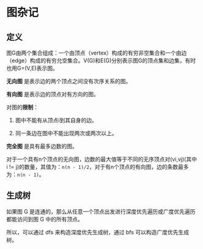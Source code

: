 # 图杂记

## 定义

图G由两个集合组成：一个由顶点（vertex）构成的有穷非空集合和一个由边（edge）构成的有穷允空集合。V(G)和E(G)分别表示图G的顶点集和边集，有时也用G=(V,E)表示图。

**无向图** 是表示边的两个顶点之间没有次序关系的图。

**有向图** 是表示边的顶点对有方向的图。

对图的**限制**：

1. 图中不能有从顶点i到其自身的边。

2. 同一条边在图中不能出现两次或两次以上。

**完全图** 是具有最多边数的图。

对于一个具有n个顶点的无向图，边数的最大值等于不同的无序顶点对(vi,vj)(其中 i != j)的数量，其值为：`n(n - 1)/2`，对于有n个顶点的有向图，边的条数最多为：`n(n - 1)`。

## 生成树

如果图 G 是连通的，那么从任意一个顶点出发进行深度优先遍历或广度优先遍历都能访问到图 G 中的所有顶点。

所以，可以通过 dfs 来构造深度优先生成树，通过 bfs 可以构造广度优先生成树。
